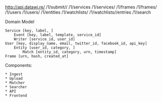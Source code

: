 

http://api.datawi.re/
                    /1/submit/<service>/<event>
                    /1/services
                    /1/services/<service>
                    /1/frames
                    /1/frames/<urn>
                    /1/users
                    /1/users/<id>
                    /1/entities
                    /1/watchlists/<id>
                    /1/watchlists/<id>/entries
                    /1/search


Domain Model

    Service [key, label, ]
        Event [key, label, template, service_id]
        Writer [service_id, user_id]
    User [key, display_name, email, twitter_id, facebook_id, api_key]
        Entity [user_id, category, ]
            Match [entity_id, category, urn, timestamp]
    Frame [urn, hash, created_at]



Components: 

    * Ingest
    * Upload
    * Matcher
    * Searcher
    * API
    * Frontend